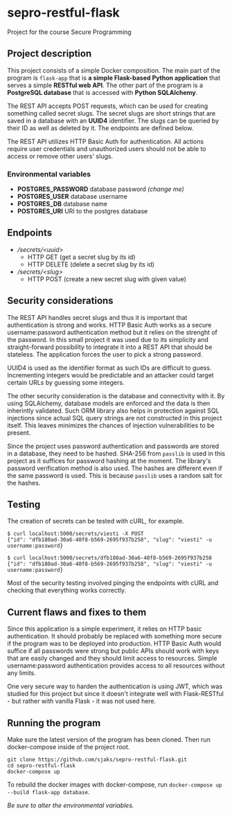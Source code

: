 # sepro-restful-flask
Project for the course Secure Programming

## Project description
This project consists of a simple Docker composition. The main part of the program is `flask-app` that is **a simple Flask-based Python application** that serves a simple **RESTful web API**. The other part of the program is a **PostgreSQL database** that is accessed with **Python SQLAlchemy**.

The REST API accepts POST requests, which can be used for creating something called secret slugs. The secret slugs are short strings that are saved in a database with an **UUID4** identifier. The slugs can be queried by their ID as well as deleted by it. The endpoints are defined below.

The REST API utilizes HTTP Basic Auth for authentication. All actions require user credentials and unauthorized users should not be able to access or remove other users' slugs.

### Environmental variables

- **POSTGRES_PASSWORD** database password *(change me)*
- **POSTGRES_USER** database username
- **POSTGRES_DB** database name
- **POSTGRES_URI** URI to the postgres database

## Endpoints

- */secrets/\<uuid\>*
    - HTTP GET (get a secret slug by its id)
    - HTTP DELETE (delete a secret slug by its id)
- */secrets/\<slug\>*
    - HTTP POST (create a new secret slug with given value)

## Security considerations
The REST API handles secret slugs and thus it is important that authentication is strong and works. HTTP Basic Auth works as a secure username:password authentication method but it relies on the strenght of the password. In this small project it was used due to its simplicity and straight-forward possibility to integrate it into a REST API that should be stateless. The application forces the user to pick a strong password.

UUID4 is used as the identifier format as such IDs are difficult to guess. Incrementing integers would be predictable and an attacker could target certain URLs by guessing some integers.

The other security consideration is the database and connectivity with it. By using SQLAlchemy, database models are enforced and the data is then inherintly validated. Such ORM library also helps in protection against SQL injections since actual SQL query strings are not constructed in this project itself. This leaves minimizes the chances of injection vulnerabilities to be present.

Since the project uses password authentication and passwords are stored in a database,
they need to be hashed. SHA-256 from `passlib` is used in this project as it suffices
for password hashing at the moment. The library's password verification method is also
used. The hashes are different even if the same password is used. This is because `passlib` uses a random salt for the hashes.

## Testing
The creation of secrets can be tested with cURL, for example.
```
$ curl localhost:5000/secrets/viesti -X POST
{"id": "dfb180ad-30a6-40f8-b569-2695f937b258", "slug": "viesti" -u username:password}

$ curl localhost:5000/secrets/dfb180ad-30a6-40f8-b569-2695f937b258
{"id": "dfb180ad-30a6-40f8-b569-2695f937b258", "slug": "viesti" -u username:password}
```
Most of the security testing involved pinging the endpoints with cURL and checking that everything works correctly.

## Current flaws and fixes to them
Since this application is a simple experiment, it relies on HTTP basic authentication. It should probably be replaced with something more secure if the program was to be deployed into production. HTTP Basic Auth would suffice if all passwords were strong but public APIs should work with keys that are easily changed and they should limit access to resources. Simple username:password authentication provides access to all resources without any limits.

One very secure way to harden the authentication is using JWT, which was studied for this project but since it doesn't integrate well with Flask-RESTful - but rather with vanilla Flask - it was not used here.

## Running the program
Make sure the latest version of the program has been cloned.
Then run docker-compose inside of the project root.
```
git clone https://github.com/sjaks/sepro-restful-flask.git
cd sepro-restful-flask
docker-compose up
```
To rebuild the docker images with docker-compose,
run `docker-compose up --build flask-app database`.

*Be sure to alter the environmental variables.*
